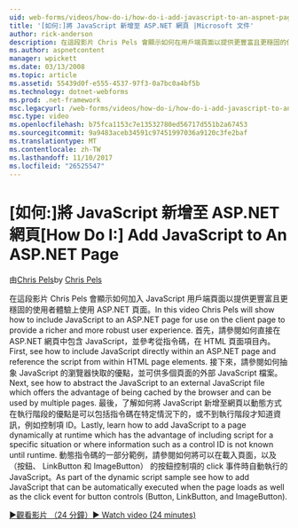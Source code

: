 ```yaml
---
uid: web-forms/videos/how-do-i/how-do-i-add-javascript-to-an-aspnet-page
title: '[如何:]將 JavaScript 新增至 ASP.NET 網頁 |Microsoft 文件'
author: rick-anderson
description: 在這段影片 Chris Pels 會顯示如何在用戶端頁面以提供更豐富且更穩固的使用者體驗上使用 ASP.NET 頁面包含 JavaScript...
ms.author: aspnetcontent
manager: wpickett
ms.date: 03/13/2008
ms.topic: article
ms.assetid: 55439d0f-e555-4537-97f3-0a7bc0a4bf5b
ms.technology: dotnet-webforms
ms.prod: .net-framework
msc.legacyurl: /web-forms/videos/how-do-i/how-do-i-add-javascript-to-an-aspnet-page
msc.type: video
ms.openlocfilehash: b75fca1153c7e13532780ed56717d551b2a67453
ms.sourcegitcommit: 9a9483aceb34591c97451997036a9120c3fe2baf
ms.translationtype: MT
ms.contentlocale: zh-TW
ms.lasthandoff: 11/10/2017
ms.locfileid: "26525547"
---
```

<a name="how-do-i-add-javascript-to-an-aspnet-page"></a><span data-ttu-id="d7c23-103">[如何:]將 JavaScript 新增至 ASP.NET 網頁</span><span class="sxs-lookup"><span data-stu-id="d7c23-103">[How Do I:] Add JavaScript to An ASP.NET Page</span></span>
====================
<span data-ttu-id="d7c23-104">由[Chris Pels](https://twitter.com/chrispels)</span><span class="sxs-lookup"><span data-stu-id="d7c23-104">by [Chris Pels](https://twitter.com/chrispels)</span></span>

<span data-ttu-id="d7c23-105">在這段影片 Chris Pels 會顯示如何加入 JavaScript 用戶端頁面以提供更豐富且更穩固的使用者體驗上使用 ASP.NET 頁面。</span><span class="sxs-lookup"><span data-stu-id="d7c23-105">In this video Chris Pels will show how to include JavaScript to an ASP.NET page for use on the client page to provide a richer and more robust user experience.</span></span> <span data-ttu-id="d7c23-106">首先，請參閱如何直接在 ASP.NET 網頁中包含 JavaScript，並參考從指令碼，在 HTML 頁面項目內。</span><span class="sxs-lookup"><span data-stu-id="d7c23-106">First, see how to include JavaScript directly within an ASP.NET page and reference the script from within HTML page elements.</span></span> <span data-ttu-id="d7c23-107">接下來，請參閱如何抽象 JavaScript 的瀏覽器快取的優點，並可供多個頁面的外部 JavaScript 檔案。</span><span class="sxs-lookup"><span data-stu-id="d7c23-107">Next, see how to abstract the JavaScript to an external JavaScript file which offers the advantage of being cached by the browser and can be used by multiple pages.</span></span> <span data-ttu-id="d7c23-108">最後，了解如何將 JavaScript 新增至網頁以動態方式在執行階段的優點是可以包括指令碼在特定情況下的，或不到執行階段才知道資訊，例如控制項 ID。</span><span class="sxs-lookup"><span data-stu-id="d7c23-108">Lastly, learn how to add JavaScript to a page dynamically at runtime which has the advantage of including script for a specific situation or where information such as a control ID is not known until runtime.</span></span> <span data-ttu-id="d7c23-109">動態指令碼的一部分範例，請參閱如何將可以在載入頁面，以及 （按鈕、 LinkButton 和 ImageButton） 的按鈕控制項的 click 事件時自動執行的 JavaScript。</span><span class="sxs-lookup"><span data-stu-id="d7c23-109">As part of the dynamic script sample see how to add JavaScript that can be automatically executed when the page loads as well as the click event for button controls (Button, LinkButton, and ImageButton).</span></span>

[<span data-ttu-id="d7c23-110">&#9654;觀看影片 （24 分鐘）</span><span class="sxs-lookup"><span data-stu-id="d7c23-110">&#9654; Watch video (24 minutes)</span></span>](https://channel9.msdn.com/Blogs/ASP-NET-Site-Videos/how-do-i-add-javascript-to-an-aspnet-page)

